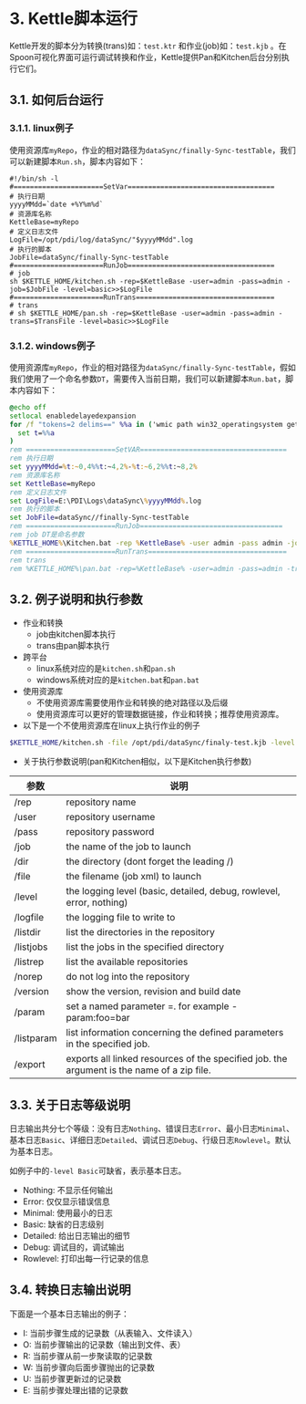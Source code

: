 
# 3. Kettle脚本运行
Kettle开发的脚本分为转换(trans)如：`test.ktr` 和作业(job)如：`test.kjb` 。在Spoon可视化界面可运行调试转换和作业，Kettle提供Pan和Kitchen后台分别执行它们。
## 3.1. 如何后台运行
### 3.1.1. linux例子
使用资源库`myRepo`，作业的相对路径为`dataSync/finally-Sync-testTable`，我们可以新建脚本`Run.sh`，脚本内容如下：
```shell
#!/bin/sh -l
#======================SetVar====================================
# 执行日期
yyyyMMdd=`date +%Y%m%d`
# 资源库名称
KettleBase=myRepo
# 定义日志文件
LogFile=/opt/pdi/log/dataSync/"$yyyyMMdd".log
# 执行的脚本
JobFile=dataSync/finally-Sync-testTable
#======================RunJob====================================
# job
sh $KETTLE_HOME/kitchen.sh -rep=$KettleBase -user=admin -pass=admin -job=$JobFile -level=basic>>$LogFile
#======================RunTrans==================================
# trans
# sh $KETTLE_HOME/pan.sh -rep=$KettleBase -user=admin -pass=admin -trans=$TransFile -level=basic>>$LogFile
```

### 3.1.2. windows例子
使用资源库`myRepo`，作业的相对路径为`dataSync/finally-Sync-testTable`，假如我们使用了一个命名参数`DT`，需要传入当前日期，我们可以新建脚本`Run.bat`，脚本内容如下：
```bat
@echo off
setlocal enabledelayedexpansion 
for /f "tokens=2 delims==" %%a in ('wmic path win32_operatingsystem get LocalDateTime /value') do (
  set t=%%a
)
rem ======================SetVAR====================================
rem 执行日期
set yyyyMMdd=%t:~0,4%%t:~4,2%-%t:~6,2%%t:~8,2%
rem 资源库名称
set KettleBase=myRepo
rem 定义日志文件
set LogFile=E:\PDI\Logs\dataSync\%yyyyMMdd%.log
rem 执行的脚本
set JobFile=dataSync//finally-Sync-testTable
rem ======================RunJob===================================
rem job DT是命名参数
%KETTLE_HOME%\Kitchen.bat -rep %KettleBase% -user admin -pass admin -job %JobFile% -param:"DT=%yyyyMMdd%"  -level=basic>> %LogFile%
rem ======================RunTrans==================================
rem trans
rem %KETTLE_HOME%\pan.bat -rep=%KettleBase% -user=admin -pass=admin -trans=%TransFile% -level=basic>> %LogFile%
```

## 3.2. 例子说明和执行参数
* 作业和转换
    - job由kitchen脚本执行
    - trans由pan脚本执行
* 跨平台
    - linux系统对应的是`kitchen.sh`和`pan.sh`
    - windows系统对应的是`kitchen.bat`和`pan.bat`
* 使用资源库
    - 不使用资源库需要使用作业和转换的绝对路径以及后缀
    - 使用资源库可以更好的管理数据链接，作业和转换；推荐使用资源库。
* 以下是一个不使用资源库在linux上执行作业的例子

```sh
$KETTLE_HOME/kitchen.sh -file /opt/pdi/dataSync/finaly-test.kjb -level Basic -logfile /opt/pdi/log/dataSync/2019041_test.log
```
* 关于执行参数说明(pan和Kitchen相似，以下是Kitchen执行参数)

|参数|说明|
|-|-|
|/rep       |repository name|
|/user      |repository username|
|/pass      |repository password|
|/job       |the name of the job to launch|
|/dir       |the directory (dont forget the leading /)|
|/file      |the filename (job xml) to launch|
|/level     |the logging level (basic, detailed, debug, rowlevel, error, nothing)|
|/logfile   |the logging file to write to|
|/listdir   |list the directories in the repository|
|/listjobs  |list the jobs in the specified directory|
|/listrep   |list the available repositories|
|/norep     |do not log into the repository|
|/version   |show the version, revision and build date|
|/param     |set a named parameter <name>=<value>. for example -param:foo=bar|
|/listparam |list information concerning the defined parameters in the specified job.|
|/export    |exports all linked resources of the specified job. the argument is the name of a zip file.|

## 3.3. 关于日志等级说明

日志输出共分七个等级：没有日志`Nothing`、错误日志`Error`、最小日志`Minimal`、基本日志`Basic`、详细日志`Detailed`、调试日志`Debug`、行级日志`Rowlevel`。默认为基本日志。

如例子中的`-level Basic`可缺省，表示基本日志。

* Nothing: 不显示任何输出
* Error: 仅仅显示错误信息
* Minimal: 使用最小的日志
* Basic: 缺省的日志级别
* Detailed: 给出日志输出的细节
* Debug: 调试目的，调试输出
* Rowlevel: 打印出每一行记录的信息

## 3.4. 转换日志输出说明
下面是一个基本日志输出的例子：
* I: 当前步骤生成的记录数（从表输入、文件读入）
* O: 当前步骤输出的记录数（输出到文件、表）
* R: 当前步骤从前一步聚读取的记录数
* W: 当前步骤向后面步骤抛出的记录数
* U: 当前步骤更新过的记录数
* E: 当前步骤处理出错的记录数
  